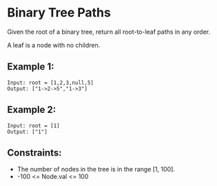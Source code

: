 # Binary Tree Paths
Given the root of a binary tree, return all root-to-leaf paths in any order.

A leaf is a node with no children.

## Example 1:

    Input: root = [1,2,3,null,5]
    Output: ["1->2->5","1->3"]

## Example 2:

    Input: root = [1]
    Output: ["1"]

## Constraints:

* The number of nodes in the tree is in the range [1, 100].
* -100 <= Node.val <= 100

